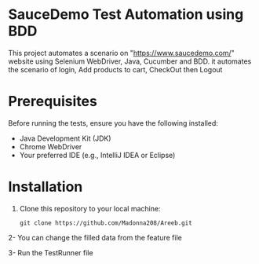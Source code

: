 # SauceDemo Test Automation using BDD
This project automates a scenario on "https://www.saucedemo.com/" website using Selenium WebDriver, Java, Cucumber and BDD.
it automates the scenario of login, Add products to cart, CheckOut then Logout

# Prerequisites
Before running the tests, ensure you have the following installed:
- Java Development Kit (JDK)
- Chrome WebDriver
- Your preferred IDE (e.g., IntelliJ IDEA or Eclipse)

# Installation

1. Clone this repository to your local machine:
   ```shell
   git clone https://github.com/Madonna208/Areeb.git
   
2- You can change the filled data from the feature file

3- Run the TestRunner file
